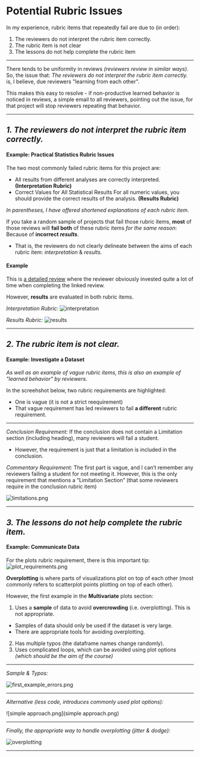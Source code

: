 # Potential Rubric Issues

In my experience, rubric items that repeatedly fail are due to (in order):

1. The reviewers do not interpret the rubric item correctly.
2. The rubric item is not clear
3. The lessons do not help complete the rubric item

***

There tends to be uniformity in reviews _(reviewers review in similar ways)_. So, the issue that: _The reviewers do not interpret the rubric item correctly._ is, I believe, due reviewers "learning from each other".

This makes this easy to resolve - if non-productive learned behavior is noticed in reviews, a simple email to all reviewers, pointing out the issue, for that project will stop reviewers repeating that behavior.

***


## _**1. The reviewers do not interpret the rubric item correctly.**_

#### Example: Practical Statistics Rubric Issues


The two most commonly failed rubric items for this project are:

  - All results from different analyses are correctly interpreted. **(Interpretation Rubric)**
  - Correct Values for All Statistical Results
For all numeric values, you should provide the correct results of the analysis.  **(Results Rubric)**

_In parentheses, I have offered shortened explanations of each rubric item_.

If you take a random sample of projects that fail those rubric items, **most** of those reviews will **fail both** of these rubric items _for the same reason_: Because of **incorrect _results_**.

- That is, the reviewers do not clearly delineate between the aims of each rubric item: _interpretation_ & _results_.


#### Example

This is [a detailed review](https://review.udacity.com/#!/reviews/4149326) where the reviewer obviously invested quite a lot of time when completing the linked review.

However, **results** are evaluated in both rubric items.


_Interpretation Rubric:_
![interpretation](interpretation.jpg)

_Results Rubric:_
![results](results.jpg)


***


## _**2. The rubric item is not clear.**_

#### Example: Investigate a Dataset

_As well as an example of vague rubric items, this is also an example of "learned behavior" by reviewers._

In the screehshot below, two rubric requirements are highlighted:

- One is vague (it is not a strict reequirement)
- That vague requirement has led reviewers to fail **a different** rubric requirement.

***

_Conclusion Requirement:_ If the conclusion does not contain a Limitation section (including heading), many reviewers will fail a student.

- However, the requirement is just that a limitation is included in the conclusion.


_Commentary Requirement:_ The first part is vague, and I can’t remember any reviewers failing a student for not meeting it. However, this is the only requirement that mentions a “Limitation Section” (that some reviewers require in the conclusion rubric item)

![limitations.png](limitations.png)

***

## _**3. The lessons do not help complete the rubric item.**_

#### Example: Communicate Data

For the plots rubric requirement, there is this important tip:
![plot_requirements.png](plot_requirements.png)

**Overplotting** is where parts of visualizations plot on top of each other (most commonly refers to scatterplot points plotting on top of each other).

However, the first example in the **Multivariate** plots section:

1. Uses a **sample** of data to avoid **overcrowding** (i.e. overplotting). This is not appropriate.
  - Samples of data should only be used if the dataset is very large.
  - There are appropriate tools for avoiding overplotting.
2. Has multiple typos (the dataframe names change randomly).
3. Uses complicated loops, which can be avoided using plot options _(which should be the aim of the course)_

***

_Sample & Typos:_

![first_example_errors.png](first_example_errors.png)

***

_Alternative (less code, introduces commonly used plot options):_

![simple approach.png](simple approach.png)

***

_Finally, the appropriate way to handle overplotting (jitter & dodge):_

![overplotting](overplotting.png)

***

